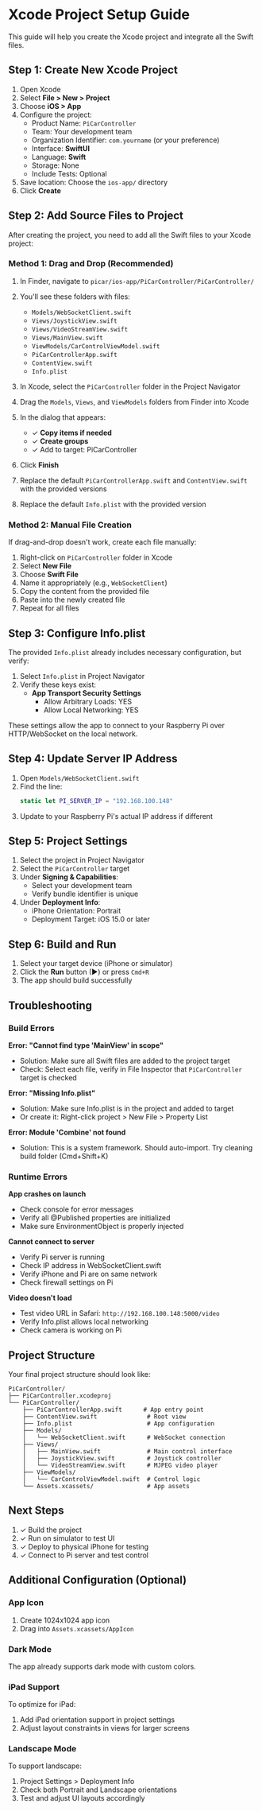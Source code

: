 # Xcode Project Setup Guide

This guide will help you create the Xcode project and integrate all the Swift files.

## Step 1: Create New Xcode Project

1. Open Xcode
2. Select **File > New > Project**
3. Choose **iOS > App**
4. Configure the project:
   - Product Name: `PiCarController`
   - Team: Your development team
   - Organization Identifier: `com.yourname` (or your preference)
   - Interface: **SwiftUI**
   - Language: **Swift**
   - Storage: None
   - Include Tests: Optional
5. Save location: Choose the `ios-app/` directory
6. Click **Create**

## Step 2: Add Source Files to Project

After creating the project, you need to add all the Swift files to your Xcode project:

### Method 1: Drag and Drop (Recommended)

1. In Finder, navigate to `picar/ios-app/PiCarController/PiCarController/`
2. You'll see these folders with files:
   - `Models/WebSocketClient.swift`
   - `Views/JoystickView.swift`
   - `Views/VideoStreamView.swift`
   - `Views/MainView.swift`
   - `ViewModels/CarControlViewModel.swift`
   - `PiCarControllerApp.swift`
   - `ContentView.swift`
   - `Info.plist`

3. In Xcode, select the `PiCarController` folder in the Project Navigator
4. Drag the `Models`, `Views`, and `ViewModels` folders from Finder into Xcode
5. In the dialog that appears:
   - ✓ **Copy items if needed**
   - ✓ **Create groups**
   - ✓ Add to target: PiCarController
6. Click **Finish**

7. Replace the default `PiCarControllerApp.swift` and `ContentView.swift` with the provided versions
8. Replace the default `Info.plist` with the provided version

### Method 2: Manual File Creation

If drag-and-drop doesn't work, create each file manually:

1. Right-click on `PiCarController` folder in Xcode
2. Select **New File**
3. Choose **Swift File**
4. Name it appropriately (e.g., `WebSocketClient`)
5. Copy the content from the provided file
6. Paste into the newly created file
7. Repeat for all files

## Step 3: Configure Info.plist

The provided `Info.plist` already includes necessary configuration, but verify:

1. Select `Info.plist` in Project Navigator
2. Verify these keys exist:
   - **App Transport Security Settings**
     - Allow Arbitrary Loads: YES
     - Allow Local Networking: YES

These settings allow the app to connect to your Raspberry Pi over HTTP/WebSocket on the local network.

## Step 4: Update Server IP Address

1. Open `Models/WebSocketClient.swift`
2. Find the line:
   ```swift
   static let PI_SERVER_IP = "192.168.100.148"
   ```
3. Update to your Raspberry Pi's actual IP address if different

## Step 5: Project Settings

1. Select the project in Project Navigator
2. Select the `PiCarController` target
3. Under **Signing & Capabilities**:
   - Select your development team
   - Verify bundle identifier is unique
4. Under **Deployment Info**:
   - iPhone Orientation: Portrait
   - Deployment Target: iOS 15.0 or later

## Step 6: Build and Run

1. Select your target device (iPhone or simulator)
2. Click the **Run** button (▶) or press `Cmd+R`
3. The app should build successfully

## Troubleshooting

### Build Errors

**Error: "Cannot find type 'MainView' in scope"**
- Solution: Make sure all Swift files are added to the project target
- Check: Select each file, verify in File Inspector that `PiCarController` target is checked

**Error: "Missing Info.plist"**
- Solution: Make sure Info.plist is in the project and added to target
- Or create it: Right-click project > New File > Property List

**Error: Module 'Combine' not found**
- Solution: This is a system framework. Should auto-import. Try cleaning build folder (Cmd+Shift+K)

### Runtime Errors

**App crashes on launch**
- Check console for error messages
- Verify all @Published properties are initialized
- Make sure EnvironmentObject is properly injected

**Cannot connect to server**
- Verify Pi server is running
- Check IP address in WebSocketClient.swift
- Verify iPhone and Pi are on same network
- Check firewall settings on Pi

**Video doesn't load**
- Test video URL in Safari: `http://192.168.100.148:5000/video`
- Verify Info.plist allows local networking
- Check camera is working on Pi

## Project Structure

Your final project structure should look like:

```
PiCarController/
├── PiCarController.xcodeproj
└── PiCarController/
    ├── PiCarControllerApp.swift      # App entry point
    ├── ContentView.swift              # Root view
    ├── Info.plist                     # App configuration
    ├── Models/
    │   └── WebSocketClient.swift      # WebSocket connection
    ├── Views/
    │   ├── MainView.swift             # Main control interface
    │   ├── JoystickView.swift         # Joystick controller
    │   └── VideoStreamView.swift      # MJPEG video player
    ├── ViewModels/
    │   └── CarControlViewModel.swift  # Control logic
    └── Assets.xcassets/               # App assets
```

## Next Steps

1. ✓ Build the project
2. ✓ Run on simulator to test UI
3. ✓ Deploy to physical iPhone for testing
4. ✓ Connect to Pi server and test control

## Additional Configuration (Optional)

### App Icon

1. Create 1024x1024 app icon
2. Drag into `Assets.xcassets/AppIcon`

### Dark Mode

The app already supports dark mode with custom colors.

### iPad Support

To optimize for iPad:
1. Add iPad orientation support in project settings
2. Adjust layout constraints in views for larger screens

### Landscape Mode

To support landscape:
1. Project Settings > Deployment Info
2. Check both Portrait and Landscape orientations
3. Test and adjust UI layouts accordingly
